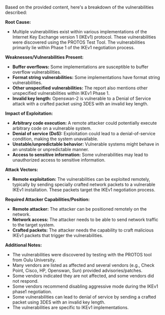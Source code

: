 Based on the provided content, here's a breakdown of the vulnerabilities described:

**Root Cause:**

*   Multiple vulnerabilities exist within various implementations of the Internet Key Exchange version 1 (IKEv1) protocol. These vulnerabilities were discovered using the PROTOS Test Tool. The vulnerabilities primarily lie within Phase 1 of the IKEv1 negotiation process.

**Weaknesses/Vulnerabilities Present:**

*   **Buffer overflows:**  Some implementations are susceptible to buffer overflow vulnerabilities.
*   **Format string vulnerabilities:** Some implementations have format string vulnerabilities.
*   **Other unspecified vulnerabilities:**  The report also mentions other unspecified vulnerabilities within IKEv1 Phase 1.
*  **Invalid key length:** Openswan-2 is vulnerable to a Denial of Service attack with a crafted packet using 3DES with an invalid key length.

**Impact of Exploitation:**

*   **Arbitrary code execution:** A remote attacker could potentially execute arbitrary code on a vulnerable system.
*   **Denial of service (DoS):**  Exploitation could lead to a denial-of-service condition, making the system unavailable.
*   **Unstable/unpredictable behavior:**  Vulnerable systems might behave in an unstable or unpredictable manner.
*   **Access to sensitive information:** Some vulnerabilities may lead to unauthorized access to sensitive information.

**Attack Vectors:**

*   **Remote exploitation:**  The vulnerabilities can be exploited remotely, typically by sending specially crafted network packets to a vulnerable IKEv1 installation. These packets target the IKEv1 negotiation process.

**Required Attacker Capabilities/Position:**

*   **Remote attacker:** The attacker can be positioned remotely on the network.
*   **Network access:** The attacker needs to be able to send network traffic to the target system.
*   **Crafted packets:** The attacker needs the capability to craft malicious IKEv1 packets that trigger the vulnerabilities.

**Additional Notes:**
* The vulnerabilities were discovered by testing with the PROTOS tool from Oulu University.
* Many vendors are listed as affected and several vendors (e.g., Check Point, Cisco, HP, Openswan, Sun) provided advisories/patches.
* Some vendors indicated they are not affected, and some vendors did not respond.
* Some vendors recommend disabling aggressive mode during the IKEv1 phase1 negotiation.
* Some vulnerabilities can lead to denial of service by sending a crafted packet using 3DES with an invalid key length.
* The vulnerabilities are specific to IKEv1 implementations.